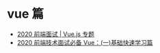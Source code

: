 # vue 篇

- [2020 前端面试 | Vue.js 专题](https://juejin.im/post/5d046560f265da1b961301d8)
- [2020 前端技术面试必备 Vue：(一)基础快速学习篇](https://juejin.im/post/5e7e10b051882573be11aed3)

